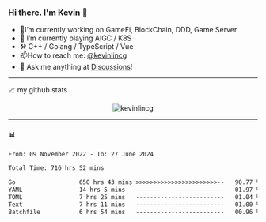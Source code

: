 ### Hi there. I'm Kevin 👋

- 🔭I’m currently working on GameFi, BlockChain, DDD, Game Server
- 🌱 I’m currently playing AIGC / K8S
-   :hammer_and_pick: C++ / Golang / TypeScript / Vue
- 📫How to reach me: [@kevinlincg](https://twitter.com/kevinlincg) 
-   :thought_balloon: Ask me anything at [Discussions](https://github.com/kevinlincg/kevinlincg/issues/new)!

---

📈 my github stats

<p align="center"> <img src="https://github-readme-stats-ouuan.vercel.app/api?username=kevinlincg&theme=dark&show_icons=true&count_private=true" alt="kevinlincg" />

---

#### :bar_chart: 

<!--START_SECTION:waka-->

```txt
From: 09 November 2022 - To: 27 June 2024

Total Time: 716 hrs 52 mins

Go                  650 hrs 43 mins >>>>>>>>>>>>>>>>>>>>>>>--   90.77 %
YAML                14 hrs 5 mins   -------------------------   01.97 %
TOML                7 hrs 25 mins   -------------------------   01.04 %
Text                7 hrs 11 mins   -------------------------   01.00 %
Batchfile           6 hrs 54 mins   -------------------------   00.96 %
```

<!--END_SECTION:waka-->
